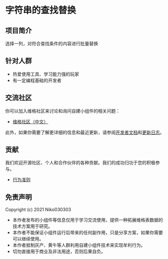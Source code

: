 # 字符串的查找替换

## 项目简介

选择一列，对符合查找条件的内容进行批量替换

## 针对人群

- 热爱使用工具、学习能力强的玩家
- 有一定编程基础的开发者


## 交流社区

你可以加入维格社区来讨论和询问自建小组件的相关问题：

- [维格社区（中文）](https://bbs.vika.cn/)

此外，如果你需要了解更详细的信息和最近更新，请参阅[开发者文档](https://vika.cn/developers/widget/start/)和[更新日志](https://vika.cn/developers/changelog)。

## 贡献

我们欢迎开源社区、个人和合作伙伴的各种贡献。我们的成功归功于您的积极参与。

- [行为准则](https://github.com/vika-widgets/widget-find-and-replace/blob/master/github/CODE_OF_CONDUCT.md)

## 免责声明

Copyright (c) 2021 Niko030303

- 本作者发布的小组件等信息仅用于学习交流使用，提供一种拓展维格表数据的技术方案用于研究。
- 本作者不能保证小组件运行后带来的任何副作用，只是分享方案，如果你需要可以继续使用。
- 本作者抵制灰产、黄牛等人群利用自建小组件技术来实现牟利行为。
- 切勿直接用于商业及非法用途，否则后果自负。

